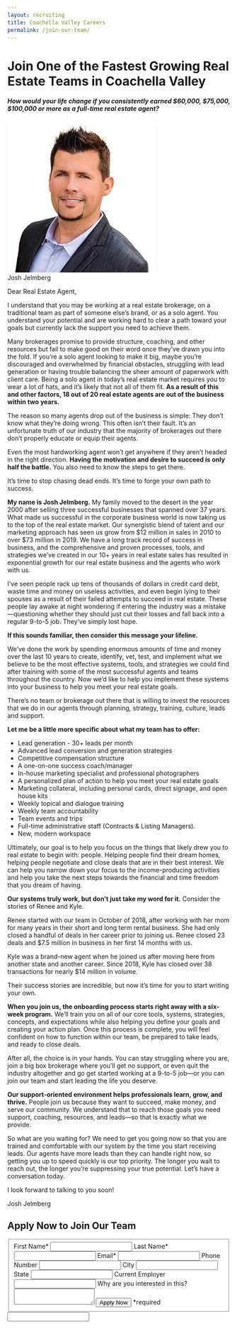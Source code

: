 ```yaml
---
layout: recruiting
title: Coachella Valley Careers
permalink: /join-our-team/
---
```


<div class="recruiting-page"><h1 class="join-us">Join One of the Fastest Growing Real Estate Teams in Coachella Valley</h1><h5 class="join-us-subtitle">How would your life change if you consistently earned $60,000, $75,000, $100,000 or more as a full-time real estate agent?</h5><div class="recruiting-photo">
<span class="client-image-container"><img src="/uploads/josh-1.jpg" class="client-image"/>
</span>
<figcaption class="caption">Josh Jelmberg</figcaption>
</div>

<p>Dear Real Estate Agent,</p>

<p>I understand that you may be working at a real estate brokerage, on a traditional team as part of someone else’s brand, or as a solo agent. You understand your potential and are working hard to clear a path toward your goals but currently lack the support you need to achieve them.</p>

<p>Many brokerages promise to provide structure, coaching, and other resources but fail to make good on their word once they’ve drawn you into the fold. If you’re a solo agent looking to make it big, maybe you’re discouraged and overwhelmed by financial obstacles, struggling with lead generation or having trouble balancing the sheer amount of paperwork with client care. Being a solo agent in today’s real estate market requires you to wear a lot of hats, and it’s likely that not all of them fit. <strong>As a result of this and other factors, 18 out of 20 real estate agents are out of the business within two years.</strong></p>

<p>The reason so many agents drop out of the business is simple: They don’t know what they’re doing wrong. This often isn’t their fault. It’s an unfortunate truth of our industry that the majority of brokerages out there don’t properly educate or equip their agents.</p>

<p>Even the most hardworking agent won’t get anywhere if they aren’t headed in the right direction. <strong>Having the motivation and desire to succeed is only half the battle.</strong> You also need to know the steps to get there.</p>

<p>It’s time to stop chasing dead ends. It’s time to forge your own path to success.</p>

<p><strong>My name is Josh Jelmberg.</strong> My family moved to the desert in the year 2000 after selling three successful businesses that spanned over 37 years. What made us successful in the corporate business world is now taking us to the top of the real estate market. Our synergistic blend of talent and our marketing approach has seen us grow from $12 million in sales in 2010 to over $73 million in 2019. We have a long track record of success in business, and the comprehensive and proven processes, tools, and strategies we’ve created in our 10+ years in real estate sales has resulted in exponential growth for our real estate business and the agents who work with us.</p>

<p>I’ve seen people rack up tens of thousands of dollars in credit card debt, waste time and money on useless activities, and even begin lying to their spouses as a result of their failed attempts to succeed in real estate. These people lay awake at night wondering if entering the industry was a mistake—questioning whether they should just cut their losses and fall back into a regular 9-to-5 job. They’ve simply lost hope.</p>

<p><strong>If this sounds familiar, then consider this message your lifeline.</strong></p>

<p>We’ve done the work by spending enormous amounts of time and money over the last 10 years to create, identify, vet, test, and implement what we believe to be the most effective systems, tools, and strategies we could find after training with some of the most successful agents and teams throughout the country. Now we’d like to help you implement these systems into your business to help you meet your real estate goals.</p>

<p>There’s no team or brokerage out there that is willing to invest the resources that we do in our agents through planning, strategy, training, culture, leads and support.</p>

<p><strong>Let me be a little more specific about what my team has to offer:</strong>
<ul class="indent">
<li>Lead generation - 30+ leads per month</li>
<li>Advanced lead conversion and generation strategies</li>
<li>Competitive compensation structure</li>
<li>A one-on-one success coach/manager</li>
<li>In-house marketing specialist and professional photographers</li>
<li>A personalized plan of action to help you meet your real estate goals</li>
<li>Marketing collateral, including personal cards, direct signage, and open house kits</li>
<li>Weekly topical and dialogue training</li>
<li>Weekly team accountability</li>
<li>Team events and trips</li>
<li>Full-time administrative staff (Contracts & Listing Managers).</li>
<li>New, modern workspace</li>
</ul></p>

<p>Ultimately, our goal is to help you focus on the things that likely drew you to real estate to begin with: people. Helping people find their dream homes, helping people negotiate and close deals that are in their best interest. We can help you narrow down your focus to the income-producing activities and help you take the next steps towards the financial and time freedom that you dream of having.</p>

<p><strong>Our systems truly work, but don’t just take my word for it.</strong> Consider the stories of Renee and Kyle.</p>

<p>Renee started with our team in October of 2018, after working with her mom for many years in their short and long term rental business.  She had only closed a handful of deals in her career prior to joining us.  Renee closed 23 deals and $7.5 million in business in her first 14 months with us.</p>

<p>Kyle was a brand-new agent when he joined us after moving here from another state and another career. Since 2018, Kyle has closed over 38 transactions for nearly $14 million in volume.</p>

<p>Their success stories are incredible, but now it’s time for you to start writing your own.</p>

<p><strong>When you join us, the onboarding process starts right away with a six-week program.</strong> We’ll train you on all of our core tools, systems, strategies, concepts, and expectations while also helping you define your goals and creating your action plan. Once this process is complete, you will feel confident on how to function within our team, be prepared to take leads, and ready to close deals.</p>

<p>After all, the choice is in your hands. You can stay struggling where you are, join a big box brokerage where you’ll get no support, or even quit the industry altogether and go get started working at a 9-to-5 job—or you can join our team and start leading the life you deserve.</p>

<p><strong>Our support-oriented environment helps professionals learn, grow, and thrive.</strong> People join us because they want to succeed, make money, and serve our community. We understand that to reach those goals you need support, coaching, resources, and leads—so that is exactly what we provide.</p>

<p>So what are you waiting for? We need to get you going now so that you are trained and comfortable with our system by the time you start receiving leads. Our agents have more leads than they can handle right now, so getting you up to speed quickly is our top priority. The longer you wait to reach out, the longer you’re suppressing your true potential. Let’s have a conversation today.</p>

<p>I look forward to talking to you soon!</p>

<p>Josh Jelmberg</p>

<h2 class="recruiting"><a name="apply" class="apply-anchor"></a>Apply Now to Join Our Team</h2>

<form method="post" class="home-value cta-forms" action="https://formspree.io/melissa@jelmberggroup.com" onsubmit="return setReturn()"><fieldset><label for="firstname">First Name*</label> <input type="text" required="" name="firstname" /> <label for="lastname">Last Name*</label> <input type="text" required="" name="lastname" /> <label for="email">Email*</label> <input type="text" name="name" /> <label for="phone">Phone Number </label> <input type="tel" name="phone" /> <!--base32-c9gq6t9k68pp6eb7e4v78ebb6rw70uv3cgtpmrvqe1r38wk2ddhpux3b6gpp4rbkcmtk4-base32--><label for="city">City </label> <input type="text" name="city" /> <label for="state">State </label> <input type="text" name="state" /> <label for="employer">Current Employer </label> <input type="text" name="employer" /> <label for="message">Why are you interested in this? </label><textarea name="employer"></textarea> <!--base32-c9gq6t9k68pp6eb7e4v78ebb6rw70utrcdh6ut9ncxrk8xbp6hhpexbhc5hpguhq61t34xbjdcrpat3adcv66ttdc9gq6t9k68-base32--><input class="submit light-light" type="submit" value="Apply Now" name="submitrecruitingForm" /> <span class="asterisk">*required</span></fieldset><!--base32-c9gq6t9k68pp6eb7e4v78ebb6rw70utrccwpgt9hegvp6y3bcnhp8uvgcnj6gw3575m3crbm6dppadbj6xjpacbbchj6gw3qf0wq2dthenr38x326dk32x9pdnhk6vb4cdvq0dkpddkkcwkq6dkp6cb4ccwpew9pegwppdhr5nh62wv56ct0-base32--><div class="hidden"><input type="hidden" value="melissa@jelmberggroup.com" name="_to" /> <input type="hidden" value="Recruiting Contact Request Message From Your Vyral Careers and Training Video Blog" name="_subject" /> <input type="text" name="_gotcha" /></div></form>
